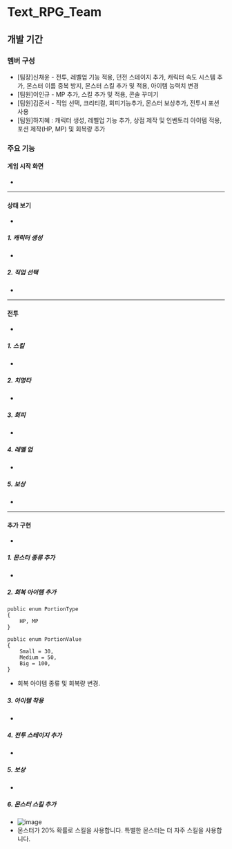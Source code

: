 # Text_RPG_Team
 
## 개발 기간

### 멤버 구성

- [팀장]신채윤 - 전투, 레벨업 기능 적용, 던전 스테이지 추가, 캐릭터 속도 시스템 추가, 몬스터 이름 중복 방지, 몬스터 스킬 추가 및 적용, 아이템 능력치 변경
- [팀원]이인규 - MP 추가, 스킬 추가 및 적용, 콘솔 꾸미기
- [팀원]김준서 - 직업 선택, 크리티컬, 회피기능추가, 몬스터 보상추가, 전투시 포션사용
- [팀원]하지혜 : 캐릭터 생성, 레벨업 기능 추가,  상점 제작 및 인벤토리 아이템 적용, 포션 제작(HP, MP) 및 회복량 추가
  
<!--
주석표시방법
<img width = "10%" img alt="Static Badge" src="https://img.shields.io/badge/%ED%95%98%EC%A7%80%ED%98%9C%20-%2C?style=social&label=%ED%8C%80%EC%9B%90&color=%23640064">
-->

### 주요 기능

#### 게임 시작 화면
-
----
#### 상태 보기
-
##### 1. 캐릭터 생성
-
##### 2. 직업 선택
-
----
#### 전투
-
##### 1. 스킬
-
##### 2. 치명타
-
##### 3. 회피
-
##### 4. 레벨 업
-
##### 5. 보상
-
----
#### 추가 구현
-
##### 1. 몬스터 종류 추가

-

##### 2. 회복 아이템 추가

    public enum PortionType
    {
        HP, MP
    }

    public enum PortionValue
    {
        Small = 30,
        Medium = 50, 
        Big = 100,
    }
    
- 회복 아이템 종류 및 회복량 변경.
##### 3. 아이템 착용
-
##### 4. 전투 스테이지 추가
-
##### 5. 보상
-
##### 6. 몬스터 스킬 추가

- ![image](https://github.com/chai227chai/Text_RPG_Team/assets/37549333/8fdad15d-6d13-4818-b39e-dd31f76423b1)
- 몬스터가 20% 확률로 스킬을 사용합니다. 특별한 몬스터는 더 자주 스킬을 사용합니다.

